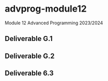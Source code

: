 # advprog-module12
Module 12 Advanced Programming 2023/2024

## Deliverable G.1

## Deliverable G.2

## Deliverable 6.3
